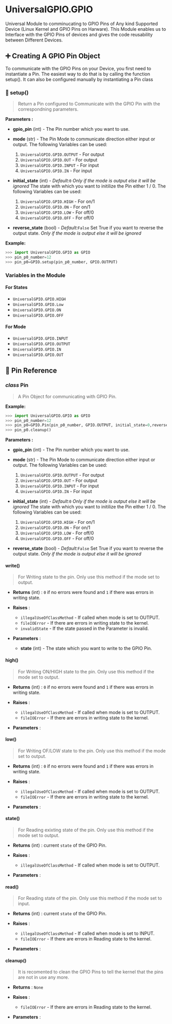 # UniversalGPIO.GPIO

Universal Module to comminucating to GPIO Pins of Any kind Supported Device (Linux Kernel and GPIO Pins on Harware). This Module enables us to Interface with the GPIO Pins of devices and gives the code reusability between Different Devices.

## ➕ Creating A GPIO Pin Object

To communicate with the GPIO Pins on your Device, you first need to instantiate a Pin. The easiest way to do that is by calling the function setup(). It can also be configured manually by instantiating a Pin class

### 📌 setup()

> Return a Pin configured to Communicate with the GPIO Pin with the correspondning parameters.

**Parameters :**

- **gpio_pin** (int) - The Pin number which you want to use.

- **mode** (str) - The Pin Mode to communicate direction either input or output. The following Variables can be used:
    1. `UniversalGPIO.GPIO.OUTPUT`    - For output
    1. `UniversalGPIO.GPIO.OUT`       - For output
    1. `UniversalGPIO.GPIO.INPUT`     - For input
    1. `UniversalGPIO.GPIO.IN`        - For input

- **initial_state** (int) - *Default:*`0` *Only if the mode is output else it will be ignored* The state with which you want to initilize the Pin either 1 / 0. The following Variables can be used:
    1. `UniversalGPIO.GPIO.HIGH`   - For on/1
    1. `UniversalGPIO.GPIO.ON`     - For on/1
    1. `UniversalGPIO.GPIO.LOW`    - For off/0
    1. `UniversalGPIO.GPIO.OFF`    - For off/0

- **reverse_state** (bool) - *Default:*`False` Set True if you want to reverse the output state. *Only if the mode is output else it will be ignored*

**Example:**

```python
>>> import UniversalGPIO.GPIO as GPIO
>>> pin_p0_number=12
>>> pin_p0=GPIO.setup(pin_p0_number, GPIO.OUTPUT)
```

### Variables in the Module

#### For States

- `UniversalGPIO.GPIO.HIGH`
- `UniversalGPIO.GPIO.Low`
- `UniversalGPIO.GPIO.ON`
- `UniversalGPIO.GPIO.OFF`

#### For Mode

- `UniversalGPIO.GPIO.INPUT`
- `UniversalGPIO.GPIO.OUTPUT`
- `UniversalGPIO.GPIO.IN`
- `UniversalGPIO.GPIO.OUT`

## 📍 Pin Reference

### *class* Pin

> A Pin Object for communicating with GPIO Pin.

**Example:**

```python
>>> import UniversalGPIO.GPIO as GPIO
>>> pin_p0_number=12
>>> pin_p0=GPIO.Pin(pin_p0_number, GPIO.OUTPUT, initial_state=0,reverse_state=False)
>>> pin_p0.cleanup()
```

**Parameters :**

- **gpio_pin** (int) - The Pin number which you want to use.

- **mode** (str) - The Pin Mode to communicate direction either input or output. The following Variables can be used:
    1. `UniversalGPIO.GPIO.OUTPUT`    - For output
    1. `UniversalGPIO.GPIO.OUT`       - For output
    1. `UniversalGPIO.GPIO.INPUT`     - For input
    1. `UniversalGPIO.GPIO.IN`        - For input

- **initial_state** (int) - *Default:*`0` *Only if the mode is output else it will be ignored* The state with which you want to initilize the Pin either 1 / 0. The following Variables can be used:
    1. `UniversalGPIO.GPIO.HIGH`   - For on/1
    1. `UniversalGPIO.GPIO.ON`     - For on/1
    1. `UniversalGPIO.GPIO.LOW`    - For off/0
    1. `UniversalGPIO.GPIO.OFF`    - For off/0

- **reverse_state** (bool) - *Default:*`False` Set True if you want to reverse the output state. *Only if the mode is output else it will be ignored*

#### write()

> For Writing state to the pin. Only use this method if the mode set to output.

- **Returns** (int) : `0` if no errors were found and `1` if there was errors in writing state.

- **Raises** :
  - `illegalUseOfClassMethod` - If called when mode is set to OUTPUT.
  - `fileIOError` - If there are errors in writing state to the kernel.
  - `invalidState` - If the state passed in the Parameter is invalid.

- **Parameters** :
  - **state** (int) - The state which you want to write to the GPIO Pin.

#### high()

> For Writing ON/HIGH state to the pin. Only use this method if the mode set to output.

- **Returns** (int) : `0` if no errors were found and `1` if there was errors in writing state.

- **Raises** :
  - `illegalUseOfClassMethod` - If called when mode is set to OUTPUT.
  - `fileIOError` - If there are errors in writing state to the kernel.

- **Parameters** :

#### low()

> For Writing OF/LOW state to the pin. Only use this method if the mode set to output.

- **Returns** (int) : `0` if no errors were found and `1` if there was errors in writing state.

- **Raises** :
  - `illegalUseOfClassMethod` - If called when mode is set to OUTPUT.
  - `fileIOError` - If there are errors in writing state to the kernel.

- **Parameters** :

#### state()

> For Reading exixting state of the pin. Only use this method if the mode set to output.

- **Returns** (int) : current `state` of the GPIO Pin.

- **Raises** :
  - `illegalUseOfClassMethod` - If called when mode is set to OUTPUT.

- **Parameters** :

#### read()

> For Reading state of the pin. Only use this method if the mode set to input.

- **Returns** (int) : current `state` of the GPIO Pin.

- **Raises** :
  - `illegalUseOfClassMethod` - If called when mode is set to INPUT.
  - `fileIOError` - If there are errors in Reading state to the kernel.

- **Parameters** :

#### cleanup()

> It is recomented to clean the GPIO Pins to tell the kernel that the pins are not in use any more.

- **Returns** : `None`

- **Raises** :
  - `fileIOError` - If there are errors in Reading state to the kernel.

- **Parameters** :
